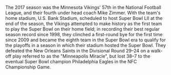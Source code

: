 The 2017 season was the Minnesota Vikings' 57th in the National Football League, and their fourth under head coach Mike Zimmer. With the team's home stadium, U.S. Bank Stadium, scheduled to host Super Bowl LII at the end of the season, the Vikings attempted to make history as the first team to play the Super Bowl on their home field; in recording their best regular season record since 1998, they clinched a first-round bye for the first time since 2009 and became the eighth team in the Super Bowl era to qualify for the playoffs in a season in which their stadium hosted the Super Bowl. They defeated the New Orleans Saints in the Divisional Round 29–24 on a walk-off play referred to as the "Minneapolis Miracle", but lost 38–7 to the eventual Super Bowl champion Philadelphia Eagles in the NFC Championship Game.
